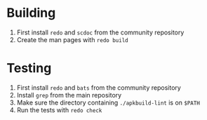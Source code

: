 # Building

1. First install `redo` and `scdoc` from the community repository
2. Create the man pages with `redo build`

# Testing

1. First install `redo` and `bats` from the community repository
2. Install `grep` from the main repository
3. Make sure the directory containing `./apkbuild-lint` is on `$PATH`
4. Run the tests with `redo check`
